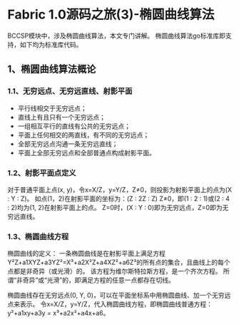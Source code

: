 # Fabric 1.0源码之旅(3)-椭圆曲线算法
BCCSP模块中，涉及椭圆曲线算法，本文专门讲解。
椭圆曲线算法go标准库即支持，如下均为标准库代码。
## 1、椭圆曲线算法概论
### 1.1、无穷远点、无穷远直线、射影平面
* 平行线相交于无穷远点；
* 直线上有且只有一个无穷远点；
* 一组相互平行的直线有公共的无穷远点；
* 平面上任何相交的两直线，有不同的无穷远点；
* 全部无穷远点沟通一条无穷远直线；
* 平面上全部无穷远点和全部普通点构成射影平面。
### 1.2、射影平面点定义
对于普通平面上点(x, y)，令x=X/Z，y=Y/Z，Z≠0，则投影为射影平面上的点为(X : Y : Z)。
如点(1，2)在射影平面的坐标为：(Z : 2Z : Z) Z≠0，即(1 : 2 : 1)或(2 : 4 : 2)均为(1, 2)在射影平面上的点。
Z=0时，(X : Y : 0)即为无穷远点，Z=0即为无穷远直线。
### 1.3、椭圆曲线方程
椭圆曲线的定义：
一条椭圆曲线是在射影平面上满足方程Y²Z+a1XYZ+a3YZ²=X³+a2X²Z+a4XZ²+a6Z³的所有点的集合，且曲线上的每个点都是非奇异（或光滑）的。
该方程为维尔斯特拉斯方程，是一个齐次方程。
所谓“非奇异”或“光滑”的，即满足方程的任意一点都存在切线。

椭圆曲线存在无穷远点(0, Y, 0)，可以在平面坐标系中用椭圆曲线、加一个无穷远点来表示。
令x=X/Z，y=Y/Z，代入椭圆曲线方程，即椭圆曲线普通方程：y²+a1xy+a3y = x³+a2x²+a4x+a6。
